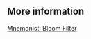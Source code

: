 ## More information

[Mnemonist: Bloom Filter](https://yomguithereal.github.io/mnemonist/bloom-filter)